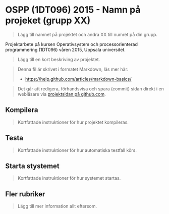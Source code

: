 # OSPP (1DT096) 2015 - Namn på projeket (grupp XX)

> Lägg till namnet på projektet och ändra XX till numret på din grupp. 

Projektarbete på kursen Operativsystem och processorienterad programmering (1DT096) våren 2015, Uppsala universitet. 

> Lägg till en kort beskriving av projektet. 

> Denna fil är skrivet i formatet Markdown, läs mer här:
> 
> - https://help.github.com/articles/markdown-basics/

> Det går att redigera, förhandsvisa och spara (commit) sidan direkt i en webläsare via [projektsidan på github.com](./README.md).

## Kompilera 

> Kortfattade instruktioner för hur projektet kompileras. 

## Testa

> Kortfattade instruktioner för hur automatiska testfall körs.

## Starta stystemet

> Kortfattade instruktioner för hur systemet startas. 

## Fler rubriker 

> Lägg till mer information allt eftersom. 
